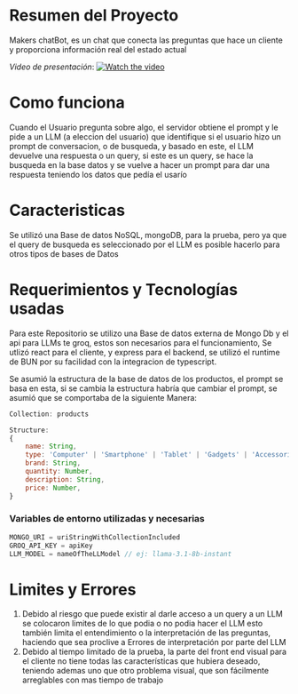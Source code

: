 # Resumen del Proyecto

Makers chatBot, es un chat que conecta las preguntas que hace un cliente y proporciona información real del estado actual

_Video de presentación_:
[![Watch the video](https://i9.ytimg.com/vi/AZMUM6lF4Lw/mqdefault.jpg?sqp=CJjV3rkG-oaymwEmCMACELQB8quKqQMa8AEB-AH-CYAC0AWKAgwIABABGGUgZShlMA8=&rs=AOn4CLCSXIhdE3nEniO0kGEdNQqVKUatiw)](https://youtu.be/AZMUM6lF4Lw?si=95Nj2fk2ZwhOhuWS)

# Como funciona

Cuando el Usuario pregunta sobre algo, el servidor obtiene el prompt y le pide a un LLM (a eleccion del usuario) que identifique si el usuario hizo un prompt de conversacion, o de busqueda, y basado en este, el LLM devuelve una respuesta o un query, si este es un query, se hace la busqueda en la base datos y se vuelve a hacer un prompt para dar una respuesta teniendo los datos que pedía el usarío

# Caracteristicas

Se utilizó una Base de datos NoSQL, mongoDB, para la prueba, pero ya que el query de busqueda es seleccionado por el LLM es posible hacerlo para otros tipos de bases de Datos

# Requerimientos y Tecnologías usadas

Para este Repositorio se utilizo una Base de datos externa de Mongo Db y el api para LLMs te groq, estos son necesarios para el funcionamiento, Se utlizó react para el cliente, y express para el backend, se utilizó el runtime de BUN por su facilidad con la integracion de typescript.

Se asumió la estructura de la base de datos de los productos, el prompt se basa en esta, si se cambia la estructura habría que cambiar el prompt, se asumió que se comportaba de la siguiente Manera:

```javascript
Collection: products

Structure:
{
    name: String,
	type: 'Computer' | 'Smartphone' | 'Tablet' | 'Gadgets' | 'Accessories',
	brand: String,
	quantity: Number,
	description: String,
	price: Number,
}

```

### Variables de entorno utilizadas y necesarias

```javascript
MONGO_URI = uriStringWithCollectionIncluded
GROQ_API_KEY = apiKey
LLM_MODEL = nameOfTheLLModel // ej: llama-3.1-8b-instant
```

# Limites y Errores

1. Debido al riesgo que puede existir al darle acceso a un query a un LLM se colocaron limites de lo que podia o no podia hacer el LLM esto también limita el entendimiento o la interpretación de las preguntas, haciendo que sea proclive a Errores de interpretación por parte del LLM
2. Debido al tiempo limitado de la prueba, la parte del front end visual para el cliente no tiene todas las características que hubiera deseado, teniendo ademas uno que otro problema visual, que son fácilmente arreglables con mas tiempo de trabajo

